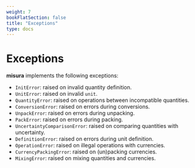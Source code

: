 ```yaml
---
weight: 7
bookFlatSection: false
title: "Exceptions"
type: docs
---
```


# Exceptions

**misura** implements the following exceptions:

- `InitError`: raised on invalid quantity definition.
- `UnitError`: raised on invalid `unit`.
- `QuantityError`: raised on operations between incompatible quantities.
- `ConversionError`: raised on errors during conversions.
- `UnpackError`: raised on errors during unpacking.
- `PackError`: raised on errors during packing.
- `UncertaintyComparisonError`: raised on comparing quantities with uncertainty.
- `DefinitionError`: raised on errors during unit definition.
- `OperationError`: raised on illegal operations with currencies.
- `CurrencyPackingError`: raised on (un)packing currencies.
- `MixingError`: raised on mixing quantities and currencies.